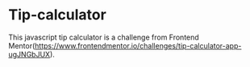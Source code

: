 # Tip-calculator

This javascript tip calculator is a challenge from Frontend Mentor(https://www.frontendmentor.io/challenges/tip-calculator-app-ugJNGbJUX).
